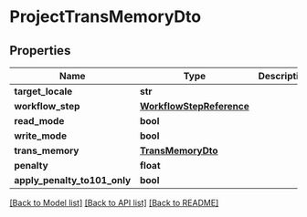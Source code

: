 # ProjectTransMemoryDto

## Properties
Name | Type | Description | Notes
------------ | ------------- | ------------- | -------------
**target_locale** | **str** |  | [optional] 
**workflow_step** | [**WorkflowStepReference**](WorkflowStepReference.md) |  | [optional] 
**read_mode** | **bool** |  | [optional] 
**write_mode** | **bool** |  | [optional] 
**trans_memory** | [**TransMemoryDto**](TransMemoryDto.md) |  | [optional] 
**penalty** | **float** |  | [optional] 
**apply_penalty_to101_only** | **bool** |  | [optional] 

[[Back to Model list]](../README.md#documentation-for-models) [[Back to API list]](../README.md#documentation-for-api-endpoints) [[Back to README]](../README.md)


